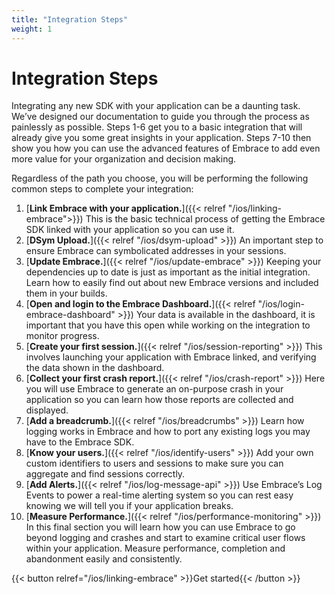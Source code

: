```yaml
---
title: "Integration Steps"
weight: 1
---
```


# Integration Steps

Integrating any new SDK with your application can be a daunting task. We’ve
designed our documentation to guide you through the process as painlessly as
possible. Steps 1-6 get you to a basic integration that will already give you
some great insights in your application. Steps 7-10 then show you how you can
use the advanced features of Embrace to add even more value for your
organization and decision making.

Regardless of the path you choose, you will be performing the following common
steps to complete your integration:


1. [**Link Embrace with your application.**]({{< relref "/ios/linking-embrace">}}) This is the basic technical process of getting the Embrace SDK linked with your application so you can use it.
1. [**DSym Upload.**]({{< relref "/ios/dsym-upload" >}}) An important step to ensure Embrace can symbolicated addresses in your sessions.
1. [**Update Embrace.**]({{< relref "/ios/update-embrace" >}}) Keeping your dependencies up to date is just as important as the initial integration. Learn how to easily find out about new Embrace versions and included them in your builds.
1. [**Open and login to the Embrace Dashboard.**]({{< relref "/ios/login-embrace-dashboard" >}}) Your data is available in the dashboard, it is important that you have this open while working on the integration to monitor progress.
1. [**Create your first session.**]({{< relref "/ios/session-reporting" >}}) This involves launching your application with Embrace linked, and verifying the data shown in the dashboard.
1. [**Collect your first crash report.**]({{< relref "/ios/crash-report" >}}) Here you will use Embrace to generate an on-purpose crash in your application so you can learn how those reports are collected and displayed.
1. [**Add a breadcrumb.**]({{< relref "/ios/breadcrumbs" >}}) Learn how logging works in Embrace and how to port any existing logs you may have to the Embrace SDK.
1. [**Know your users.**]({{< relref "/ios/identify-users" >}}) Add your own custom identifiers to users and sessions to make sure you can aggregate and find sessions correctly.
1. [**Add Alerts.**]({{< relref "/ios/log-message-api" >}}) Use Embrace’s Log Events to power a real-time alerting system so you can rest easy knowing we will tell you if your application breaks.
1. [**Measure Performance.**]({{< relref "/ios/performance-monitoring" >}}) In this final section you will learn how you can use Embrace to go beyond logging and crashes and start to examine critical user flows within your application. Measure performance, completion and abandonment easily and consistently.

{{< button relref="/ios/linking-embrace" >}}Get started{{< /button >}}
